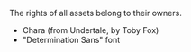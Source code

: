 The rights of all assets belong to their owners.

- Chara (from Undertale, by Toby Fox)
- "Determination Sans" font